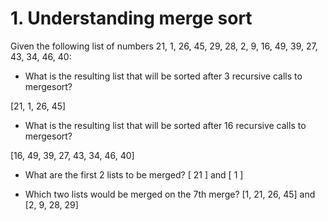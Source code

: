 # 1. Understanding merge sort
Given the following list of numbers 21, 1, 26, 45, 29, 28, 2, 9, 16, 49, 39, 27, 43, 34, 46, 40:

- What is the resulting list that will be sorted after 3 recursive calls to mergesort?

[21, 1, 26, 45]

- What is the resulting list that will be sorted after 16 recursive calls to mergesort?

[16, 49, 39, 27, 43, 34, 46, 40]

- What are the first 2 lists to be merged?
[ 21 ] and [ 1 ]

- Which two lists would be merged on the 7th merge?
[1, 21, 26, 45] and [2, 9, 28, 29]